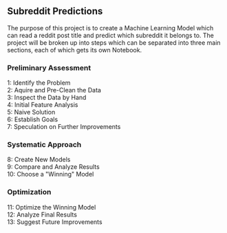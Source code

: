 ## Subreddit Predictions
The purpose of this project is to create a Machine Learning Model which can read a reddit post title and predict which subreddit it belongs to. 
The project will be broken up into steps which can be separated into three main sections, each of which gets its own Notebook.

### Preliminary Assessment
1: Identify the Problem      
2: Aquire and Pre-Clean the Data     
3: Inspect the Data by Hand          
4: Initial Feature Analysis      
5: Naive Solution      
6: Establish Goals     
7: Speculation on Further Improvements     

### Systematic Approach
8: Create New Models     
9: Compare and Analyze Results     
10: Choose a "Winning" Model

### Optimization
11: Optimize the Winning Model     
12: Analyze Final Results     
13: Suggest Future Improvements
